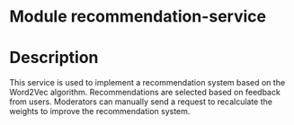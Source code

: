 # Module recommendation-service

# Description

This service is used to implement a recommendation system based on the Word2Vec algorithm. Recommendations are selected based on feedback from users. Moderators can manually send a request to recalculate the weights to improve the recommendation system.